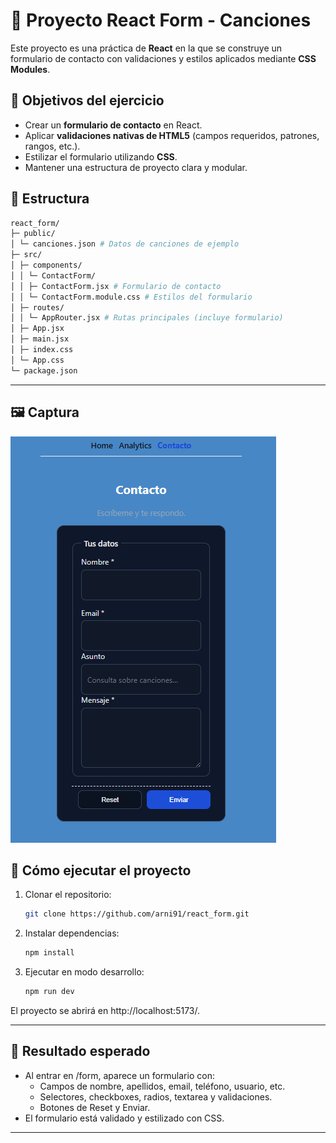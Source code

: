 # 🎵 Proyecto React Form - Canciones

Este proyecto es una práctica de **React** en la que se construye un formulario de contacto con validaciones y estilos aplicados mediante **CSS Modules**.

## 📌 Objetivos del ejercicio

- Crear un **formulario de contacto** en React.
- Aplicar **validaciones nativas de HTML5** (campos requeridos, patrones, rangos, etc.).
- Estilizar el formulario utilizando **CSS**.
- Mantener una estructura de proyecto clara y modular.

## 📂 Estructura



```bash
react_form/
├─ public/
│ └─ canciones.json # Datos de canciones de ejemplo
├─ src/
│ ├─ components/
│ │ └─ ContactForm/
│ │ ├─ ContactForm.jsx # Formulario de contacto
│ │ └─ ContactForm.module.css # Estilos del formulario
│ ├─ routes/
│ │ └─ AppRouter.jsx # Rutas principales (incluye formulario)
│ ├─ App.jsx
│ ├─ main.jsx
│ ├─ index.css
│ └─ App.css
└─ package.json
```
---

## 🖼️ Captura

![Preview de la App](public/images/screenshot.png)

## 🚀 Cómo ejecutar el proyecto

1. Clonar el repositorio:
   ```bash
   git clone https://github.com/arni91/react_form.git

2. Instalar dependencias:

    ```bash
    npm install
    ```
3. Ejecutar en modo desarrollo:
    ```bash
    npm run dev
    ```
El proyecto se abrirá en http://localhost:5173/.

---

## 🎯 Resultado esperado

- Al entrar en /form, aparece un formulario con:
    - Campos de nombre, apellidos, email, teléfono, usuario, etc.
    - Selectores, checkboxes, radios, textarea y validaciones.
    - Botones de Reset y Enviar.
- El formulario está validado y estilizado con CSS.

---
